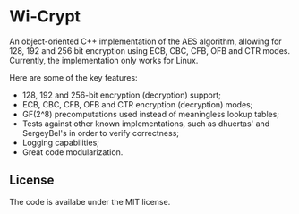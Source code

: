 # Wi-Crypt
An object-oriented C++ implementation of the AES algorithm, allowing for 128, 192 and 256 bit encryption using ECB, CBC, CFB, OFB and CTR modes. Currently, the implementation only works for Linux.

Here are some of the key features:

* 128, 192 and 256-bit encryption (decryption) support;
* ECB, CBC, CFB, OFB and CTR encryption (decryption) modes;
* GF(2^8) precomputations used instead of meaningless lookup tables;
* Tests against other known implementations, such as dhuertas' and SergeyBel's in order to verify correctness;
* Logging capabilities;
* Great code modularization.

## License

The code is availabe under the MIT license.
